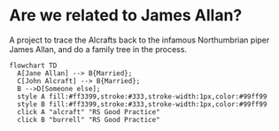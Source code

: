 # Are we related to James Allan?

A project to trace the Alcrafts back to the infamous Northumbrian piper James Allan, and do a family tree in the process.


``` mermaid
flowchart TD  
  A[Jane Allan] --> B{Married};
  C[John Alcraft] --> B{Married};
  B -->D[Someone else];  
  style A fill:#ff3399,stroke:#333,stroke-width:1px,color:#99ff99
  style B fill:#ff3399,stroke:#333,stroke-width:1px,color:#99ff99
  click A "alcraft" "RS Good Practice"
  click B "burrell" "RS Good Practice"  
```
